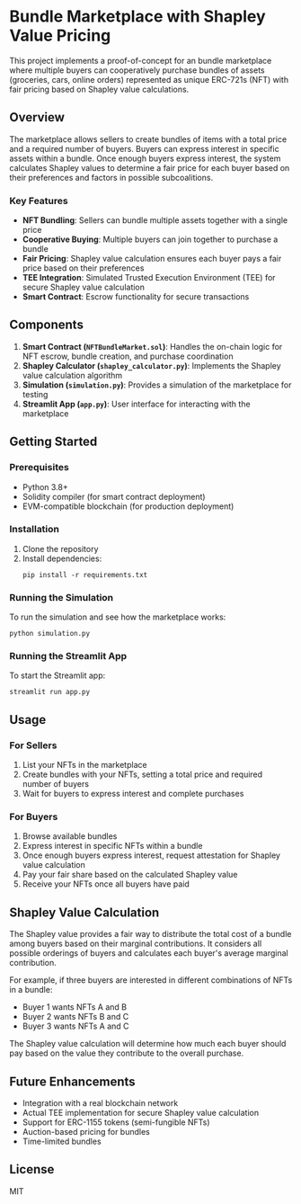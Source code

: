 # Bundle Marketplace with Shapley Value Pricing

This project implements a proof-of-concept for an bundle marketplace where multiple buyers can cooperatively purchase bundles of assets (groceries, cars, online orders) represented as unique ERC-721s (NFT) with fair pricing based on Shapley value calculations.

## Overview

The marketplace allows sellers to create bundles of items with a total price and a required number of buyers. Buyers can express interest in specific assets within a bundle. Once enough buyers express interest, the system calculates Shapley values to determine a fair price for each buyer based on their preferences and factors in possible subcoalitions.

### Key Features

- **NFT Bundling**: Sellers can bundle multiple assets together with a single price
- **Cooperative Buying**: Multiple buyers can join together to purchase a bundle
- **Fair Pricing**: Shapley value calculation ensures each buyer pays a fair price based on their preferences
- **TEE Integration**: Simulated Trusted Execution Environment (TEE) for secure Shapley value calculation
- **Smart Contract**: Escrow functionality for secure transactions

## Components

1. **Smart Contract (`NFTBundleMarket.sol`)**: Handles the on-chain logic for NFT escrow, bundle creation, and purchase coordination
2. **Shapley Calculator (`shapley_calculator.py`)**: Implements the Shapley value calculation algorithm
3. **Simulation (`simulation.py`)**: Provides a simulation of the marketplace for testing
4. **Streamlit App (`app.py`)**: User interface for interacting with the marketplace

## Getting Started

### Prerequisites

- Python 3.8+
- Solidity compiler (for smart contract deployment)
- EVM-compatible blockchain (for production deployment)

### Installation

1. Clone the repository
2. Install dependencies:
   ```
   pip install -r requirements.txt
   ```

### Running the Simulation

To run the simulation and see how the marketplace works:

```
python simulation.py
```

### Running the Streamlit App

To start the Streamlit app:

```
streamlit run app.py
```

## Usage

### For Sellers

1. List your NFTs in the marketplace
2. Create bundles with your NFTs, setting a total price and required number of buyers
3. Wait for buyers to express interest and complete purchases

### For Buyers

1. Browse available bundles
2. Express interest in specific NFTs within a bundle
3. Once enough buyers express interest, request attestation for Shapley value calculation
4. Pay your fair share based on the calculated Shapley value
5. Receive your NFTs once all buyers have paid

## Shapley Value Calculation

The Shapley value provides a fair way to distribute the total cost of a bundle among buyers based on their marginal contributions. It considers all possible orderings of buyers and calculates each buyer's average marginal contribution.

For example, if three buyers are interested in different combinations of NFTs in a bundle:
- Buyer 1 wants NFTs A and B
- Buyer 2 wants NFTs B and C
- Buyer 3 wants NFTs A and C

The Shapley value calculation will determine how much each buyer should pay based on the value they contribute to the overall purchase.

## Future Enhancements

- Integration with a real blockchain network
- Actual TEE implementation for secure Shapley value calculation
- Support for ERC-1155 tokens (semi-fungible NFTs)
- Auction-based pricing for bundles
- Time-limited bundles

## License

MIT 
